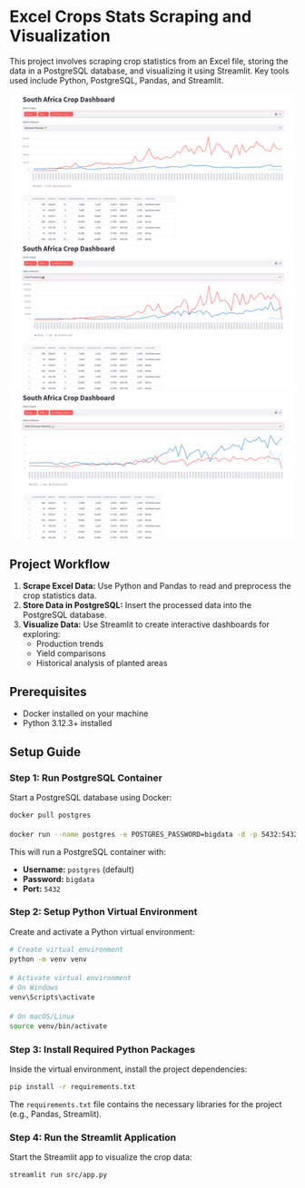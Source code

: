 # Excel Crops Stats Scraping and Visualization

This project involves scraping crop statistics from an Excel file, storing the data in a PostgreSQL database, and visualizing it using Streamlit. Key tools used include Python, PostgreSQL, Pandas, and Streamlit.

![Screenshot 1](assets/1.png)
![Screenshot 2](assets/2.png)
![Screenshot 3](assets/3.png)

## Project Workflow

1. **Scrape Excel Data:** Use Python and Pandas to read and preprocess the crop statistics data.
2. **Store Data in PostgreSQL:** Insert the processed data into the PostgreSQL database.
3. **Visualize Data:** Use Streamlit to create interactive dashboards for exploring:
   - Production trends
   - Yield comparisons
   - Historical analysis of planted areas

## Prerequisites

- Docker installed on your machine
- Python 3.12.3+ installed


## Setup Guide

### Step 1: Run PostgreSQL Container
Start a PostgreSQL database using Docker:

```bash
docker pull postgres

docker run --name postgres -e POSTGRES_PASSWORD=bigdata -d -p 5432:5432 postgres
```

This will run a PostgreSQL container with:
- **Username:** `postgres` (default)
- **Password:** `bigdata`
- **Port:** `5432`

### Step 2: Setup Python Virtual Environment
Create and activate a Python virtual environment:

```bash
# Create virtual environment
python -m venv venv

# Activate virtual environment
# On Windows
venv\Scripts\activate

# On macOS/Linux
source venv/bin/activate
```

### Step 3: Install Required Python Packages
Inside the virtual environment, install the project dependencies:

```bash
pip install -r requirements.txt
```

The `requirements.txt` file contains the necessary libraries for the project (e.g., Pandas, Streamlit).

### Step 4: Run the Streamlit Application
Start the Streamlit app to visualize the crop data:

```bash
streamlit run src/app.py
```